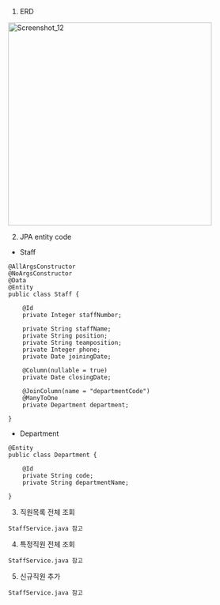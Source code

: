 1. ERD 
<img width="411" alt="Screenshot_12" src="https://user-images.githubusercontent.com/97711663/178205290-39e59886-27da-4708-b9c4-5ffa2cd155b9.png">

<br/>

2. JPA entity code
- Staff
```
@AllArgsConstructor
@NoArgsConstructor
@Data
@Entity
public class Staff {

    @Id
    private Integer staffNumber;

    private String staffName;
    private String position;
    private String teamposition;
    private Integer phone;
    private Date joiningDate;

    @Column(nullable = true)
    private Date closingDate;

    @JoinColumn(name = "departmentCode")
    @ManyToOne
    private Department department;

}
```
- Department
```
@Entity
public class Department {

    @Id
    private String code;
    private String departmentName;

}
```

3. 직원목록 전체 조회
```
StaffService.java 참고
```

4. 특정직원 전체 조회
```
StaffService.java 참고
```

5. 신규직원 추가
```
StaffService.java 참고
```